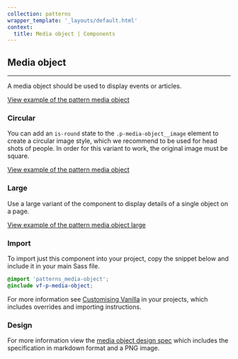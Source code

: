 ```yaml
---
collection: patterns
wrapper_template: '_layouts/default.html'
context:
  title: Media object | Components
---
```


## Media object

<hr>

A media object should be used to display events or articles.

<a href="/docs/examples/patterns/media-object/media-object/" class="js-example">
View example of the pattern media object
</a>

### Circular

You can add an `is-round` state to the `.p-media-object__image` element to create a circular image style, which we recommend to be used for head shots of people. In order for this variant to work, the original image must be square.

<a href="/docs/examples/patterns/media-object/media-object-circ-img/" class="js-example">
View example of the pattern media object
</a>

### Large

Use a large variant of the component to display details of a single object on a page.

<a href="/docs/examples/patterns/media-object/media-object-large/" class="js-example">
View example of the pattern media object large
</a>

### Import

To import just this component into your project, copy the snippet below and include it in your main Sass file.

```scss
@import 'patterns_media-object';
@include vf-p-media-object;
```

For more information see [Customising Vanilla](/customising-vanilla/) in your projects, which includes overrides and importing instructions.

### Design

For more information view the [media object design spec](https://github.com/ubuntudesign/vanilla-design/tree/master/Media%20object) which includes the specification in markdown format and a PNG image.
